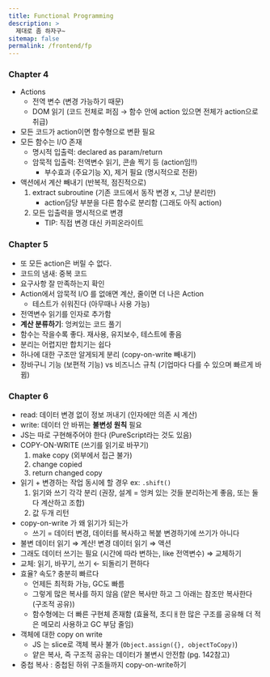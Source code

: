 ```yaml
---
title: Functional Programming
description: >
  제대로 좀 하자구~
sitemap: false
permalink: /frontend/fp
---
```


### Chapter 4

- Actions
    - 전역 변수 (변경 가능하기 때문)
    - DOM 읽기 (코드 전체로 퍼짐 → 함수 안에 action 있으면 전체가 action으로 취급)
- 모든 코드가 action이면 함수형으로 변환 필요
- 모든 함수는 I/O 존재
    - 명시적 입출력: declared as param/return
    - 암묵적 입출력: 전역변수 읽기, 콘솔 찍기 등 (action임!!)
        - 부수효과 (주요기능 X), 제거 필요 (명시적으로 전환)
- 액션에서 계산 빼내기 (반복적, 점진적으로)
    1. extract subroutine (기존 코드에서 동작 변경 x, 그냥 분리만)
        - action담당 부분을 다른 함수로 분리함 (그래도 아직 action)
    2. 모든 입출력을 명시적으로 변경 
        - TIP: 직접 변경 대신 카피온라이트

### Chapter 5

- 또 모든 action은 버릴 수 없다.
- 코드의 냄새: 중복 코드
- 요구사항 잘 만족하는지 확인
- Action에서 암묵적 I/O 를 없애면 계산, 줄이면 더 나은 Action
    - 테스트가 쉬워진다 (아무때나 사용 가능)
- 전역변수 읽기를 인자로 추가함
- **계산 분류하기**: 엉켜있는 코드 풀기
- 함수는 작을수록 좋다. 재사용, 유지보수, 테스트에 좋음
- 분리는 어렵지만 합치기는 쉽다
- 하나에 대한 구조만 알게되게 분리 (copy-on-write 빼내기)
- 장바구니 기능 (보편적 기능) vs 비즈니스 규칙 (기업마다 다를 수 있으며 빠르게 바뀜)

### Chapter 6

- read: 데이터 변경 없이 정보 꺼내기 (인자에만 의존 시 계산)
- write: 데이터 안 바뀌는 **불변성 원칙** 필요
- JS는 따로 구현해주어야 한다 (PureScript라는 것도 있음)
- COPY-ON-WRITE (쓰기를 읽기로 바꾸기)
    1. make copy (외부에서 접근 불가) 
    2. change copied
    3. return changed copy
- 읽기 + 변경하는 작업 동시에 할 경우 ex: `.shift()`
    1. 읽기와 쓰기 각각 분리 (권장, 설계 = 엉켜 있는 것들 분리하는게 좋음, 또는 둘다 계산하고 조합)
    2. 값 두개 리턴
- copy-on-write 가 왜 읽기가 되는가
    - 쓰기 = 데이터 변경, 데이터를 복사하고 복붙 변경하기에 쓰기가 아니다
- 불변 데이터 읽기 ⇒ 계산! 
변경 데이터 읽기 ⇒ 액션
- 그래도 데이터 쓰기는 필요 (시간에 따라 변하는,  like 전역변수) ⇒ 교체하기
- 교체: 읽기, 바꾸기, 쓰기 ← 되돌리기 편하다
- 효율? 속도? 충분히 빠르다
    - 언제든 최적화 가능, GC도 빠름
    - 그렇게 많은 복사를 하지 않음 (얕은 복사만 하고 그 아래는 참조만 복사한다 (구조적 공유))
    - 함수형에는 더 빠른 구현체 존재함 (효율적, 초디ㅐ한 많은 구조를 공유해 더 적은 메모리 사용하고  GC 부담 줄임)
- 객체에 대한 copy on write
    - JS 는 slice로 객체 복사 불가 (`Object.assign({}, objectToCopy)`)
    - 얕은 복사, 즉 구조적 공유는 데이터가 불변시 안전함 (pg. 142참고)
- 중첩 복사 : 중첩된 하위 구조들까지 copy-on-write하기
